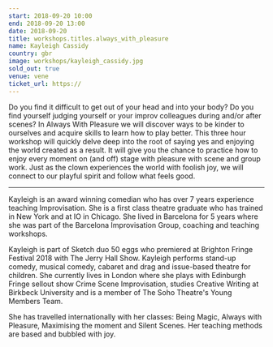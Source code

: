 ```yaml
---
start: 2018-09-20 10:00
end: 2018-09-20 13:00
date: 2018-09-20
title: workshops.titles.always_with_pleasure
name: Kayleigh Cassidy
country: gbr
image: workshops/kayleigh_cassidy.jpg
sold_out: true
venue: vene
ticket_url: https://
---
```


Do you find it difficult to get out of your head and into your body? Do you find yourself judging yourself or your
improv colleagues during and/or after scenes? In Always With Pleasure we will discover ways to be kinder to ourselves
and acquire skills to learn how to play better. This three hour workshop will quickly delve deep into the root of
saying yes and enjoying the world created as a result. It will give you the chance to practice how to enjoy every
moment on (and off) stage with pleasure with scene and group work. Just as the clown experiences the world with
foolish joy, we will connect to our playful spirit and follow what feels good.

---

Kayleigh is an award winning comedian who has over 7 years experience teaching Improvisation.
She is a first class theatre graduate who has trained in New York and at IO in Chicago. She lived in
Barcelona for 5 years where she was part of the Barcelona Improvisation Group, coaching and teaching workshops.

Kayleigh is part of Sketch duo 50 eggs who premiered at Brighton Fringe Festival 2018 with The Jerry Hall Show.
Kayleigh performs stand-up comedy, musical comedy, cabaret and drag and issue-based theatre for children.
She currently lives in London where she plays with Edinburgh Fringe sellout show Crime Scene Improvisation,
studies Creative Writing at Birkbeck University and is a member of The Soho Theatre's Young Members Team.

She has travelled internationally with her classes: Being Magic, Always with Pleasure, Maximising the moment and
Silent Scenes. Her teaching methods are based and bubbled with joy.
